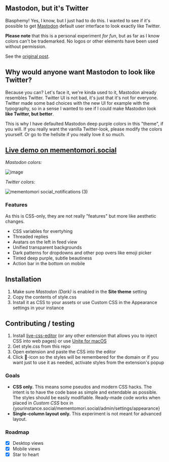 ## Mastodon, but it's Twitter

Blasphemy! Yes, I know, but I just had to do this. I wanted to see if it's possible to get <a href="https://github.com/mastodon/mastodon">Mastodon</a> default user interface to look exactly like Twitter.

**Please note** that this is a personal experiment _for fun_, but as far as I know colors can't be trademarked. No logos or other elements have been used without permission.

See the [original post](https://mementomori.social/@rolle/109984108360395822).

## Why would anyone want Mastodon to look like Twitter?

Because you can? Let's face it, we're kinda used to it, Mastodon already resembles Twitter. Twitter UI is not bad, it's just that it's not for everyone. Twitter made some bad choices with the new UI for example with the typography, so in a sense I wanted to see if I could make Mastodon look **like Twitter, but better**.

This is why I have defaulted Mastodon deep purple colors in this "theme", if you will. If you really want the vanilla Twitter-look, please modify the colors yourself. Or go to the hellsite if you really love it so much.

## [Live demo on mementomori.social](https://mementomori.social)

_Mastodon colors:_

![image](https://user-images.githubusercontent.com/1534150/223853493-9aded9fd-01fb-4428-9045-b458606482a6.png)

_Twitter colors:_

![mementomori social_notifications (3)](https://user-images.githubusercontent.com/1534150/223725571-b7f8ef41-212c-476c-9006-4e7cb2ddc062.png)

### Features

As this is CSS-only, they are not really "features" but more like aesthetic changes.

- CSS variables for evertyhing
- Threaded replies
- Avatars on the left in feed view
- Unified transparent backgrounds
- Dark patterns for dropdowns and other pop overs like emoji picker
- Tinted deep purple, subtle beautiness
- Action bar in the bottom on mobile


## Installation

1. Make sure _Mastodon (Dark)_ is enabled in the **Site theme** setting
2. Copy the contents of style.css
3. Install it as CSS to your assets or use Custom CSS in the Appearance settings in your instance

## Contributing / testing

1. Install [live-css-editor](https://github.com/webextensions/live-css-editor) (or any other extension that allows you to inject CSS into web pages) or use [Unite for macOS](https://www.bzgapps.com/unite)
2. Get style.css from this repo
3. Open extension and paste the CSS into the editor
4. Click 📌-icon so the styles will be remembered for the domain or if you want just to use it as needed, activate styles from the extension's popup

### Goals

- **CSS only.** This means some pseudos and modern CSS hacks. The intent is to have the code base as simple and extendable as possible. The styles should be easily modifiable. Ready-made code works when placed in _Custom CSS_ box in {yourinstance.social/mementomori.social/admin/settings/appearance}
- **Single-column layout only.** This experiment is not meant for advanced layout.

### Roadmap

- [x] Desktop views
- [x] Mobile views
- [x] Star to heart
